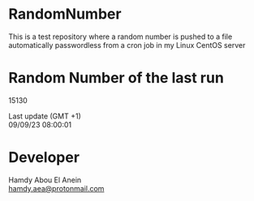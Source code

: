 # RandomNumber    
This is a test repository where a random number is pushed to a file automatically passwordless from a cron job in my Linux CentOS server    
# Random Number of the last run   
15130
      
Last update (GMT +1)    
09/09/23 08:00:01
# Developer    
Hamdy Abou El Anein   
hamdy.aea@protonmail.com
